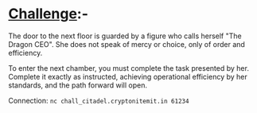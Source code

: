 # **<ins>Challenge</ins>**:-
The door to the next floor is guarded by a figure who calls herself "The Dragon CEO". She does not speak of mercy or choice, only of order and efficiency.

To enter the next chamber, you must complete the task presented by her. Complete it exactly as instructed, achieving operational efficiency by her standards, and the path forward will open.

Connection: `nc chall_citadel.cryptonitemit.in 61234`
